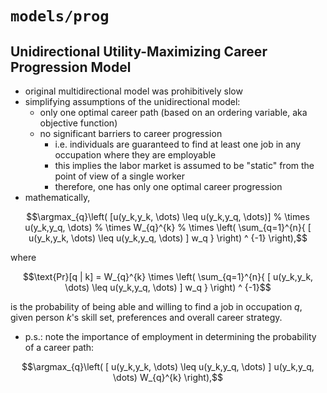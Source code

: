 # `models/prog`
## Unidirectional Utility-Maximizing Career Progression Model
- original multidirectional model was prohibitively slow
- simplifying assumptions of the unidirectional model:
    - only one optimal career path (based on an ordering variable, aka objective function)
    - no significant barriers to career progression
        - i.e. individuals are guaranteed to find at least one job in any occupation where they are employable
        - this implies the labor market is assumed to be "static" from the point of view of a single worker
        - therefore, one has only one optimal career progression
- mathematically,

```math
\argmax_{q}\left(
    [u(y_k,y_k, \dots) \leq u(y_k,y_q, \dots)]
    % \times
    u(y_k,y_q, \dots)
    % \times
    W_{q}^{k} 
    % \times 
    \left(
    \sum_{q=1}^{n}{
        [
            u(y_k,y_k, \dots)
            \leq
            u(y_k,y_q, \dots)
        ]
        w_q
    }
\right) ^ {-1}
\right),
```

where 

```math
\text{Pr}[q | k] = 
W_{q}^{k} \times \left(
    \sum_{q=1}^{n}{
        [
            u(y_k,y_k, \dots)
            \leq
            u(y_k,y_q, \dots)
        ]
        w_q
    }
\right) ^ {-1}
```
is the probability of being able and willing to find a job in occupation $q$, given person $k$'s skill set, preferences and overall career strategy.

- p.s.: note the importance of employment in determining the probability of a career path:
```math
\argmax_{q}\left(
    [
        u(y_k,y_k, \dots)
            \leq
            u(y_k,y_q, \dots)
    ]
    u(y_k,y_q, \dots)
    W_{q}^{k}
\right),
```